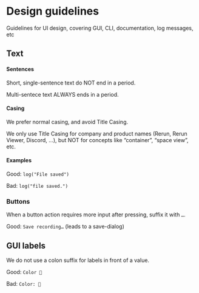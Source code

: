 # Design guidelines
Guidelines for UI design, covering GUI, CLI, documentation, log messages, etc

## Text
#### Sentences
Short, single-sentence text do NOT end in a period.

Multi-sentece text ALWAYS ends in a period.

#### Casing
We prefer normal casing, and avoid Title Casing.

We only use Title Casing for company and product names (Rerun, Rerun Viewer, Discord, …), but NOT for concepts like “container”, “space view”, etc.

#### Examples
Good: `log("File saved")`

Bad: `log("file saved.")`

### Buttons

When a button action requires more input after pressing, suffix it with `…`.

Good: `Save recording…` (leads to a save-dialog)

## GUI labels

We do not use a colon suffix for labels in front of a value.

Good: `Color 🔴`

Bad: `Color: 🔴`
